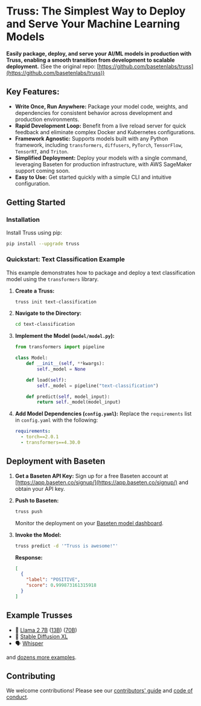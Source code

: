 # Truss: The Simplest Way to Deploy and Serve Your Machine Learning Models

**Easily package, deploy, and serve your AI/ML models in production with Truss, enabling a smooth transition from development to scalable deployment.** (See the original repo: [https://github.com/basetenlabs/truss](https://github.com/basetenlabs/truss))

## Key Features:

*   **Write Once, Run Anywhere:** Package your model code, weights, and dependencies for consistent behavior across development and production environments.
*   **Rapid Development Loop:** Benefit from a live reload server for quick feedback and eliminate complex Docker and Kubernetes configurations.
*   **Framework Agnostic:** Supports models built with any Python framework, including `transformers`, `diffusers`, `PyTorch`, `TensorFlow`, `TensorRT`, and `Triton`.
*   **Simplified Deployment:** Deploy your models with a single command, leveraging Baseten for production infrastructure, with AWS SageMaker support coming soon.
*   **Easy to Use:** Get started quickly with a simple CLI and intuitive configuration.

## Getting Started

### Installation

Install Truss using pip:

```bash
pip install --upgrade truss
```

### Quickstart: Text Classification Example

This example demonstrates how to package and deploy a text classification model using the `transformers` library.

1.  **Create a Truss:**

    ```bash
    truss init text-classification
    ```

2.  **Navigate to the Directory:**

    ```bash
    cd text-classification
    ```

3.  **Implement the Model (`model/model.py`):**

    ```python
    from transformers import pipeline

    class Model:
        def __init__(self, **kwargs):
            self._model = None

        def load(self):
            self._model = pipeline("text-classification")

        def predict(self, model_input):
            return self._model(model_input)
    ```

4.  **Add Model Dependencies (`config.yaml`):**
    Replace the `requirements` list in `config.yaml` with the following:

    ```yaml
    requirements:
      - torch==2.0.1
      - transformers==4.30.0
    ```

## Deployment with Baseten

1.  **Get a Baseten API Key:**  Sign up for a free Baseten account at [https://app.baseten.co/signup/](https://app.baseten.co/signup/) and obtain your API key.
2.  **Push to Baseten:**

    ```bash
    truss push
    ```

    Monitor the deployment on your [Baseten model dashboard](https://app.baseten.co/models/).
3.  **Invoke the Model:**

    ```bash
    truss predict -d '"Truss is awesome!"'
    ```

    **Response:**

    ```json
    [
      {
        "label": "POSITIVE",
        "score": 0.999873161315918
      }
    ]
    ```

## Example Trusses

*   🦙 [Llama 2 7B](https://github.com/basetenlabs/truss-examples/tree/main/llama/llama-2-7b-chat) ([13B](https://github.com/basetenlabs/truss-examples/tree/main/llama/llama-2-13b-chat)) ([70B](https://github.com/basetenlabs/truss-examples/tree/main/llama/llama-2-70b-chat))
*   🎨 [Stable Diffusion XL](https://github.com/basetenlabs/truss-examples/tree/main/stable-diffusion/stable-diffusion-xl-1.0)
*   🗣 [Whisper](https://github.com/basetenlabs/truss-examples/tree/main/whisper/whisper-truss)

and [dozens more examples](https://github.com/basetenlabs/truss-examples/).

## Contributing

We welcome contributions! Please see our [contributors' guide](CONTRIBUTING.md) and [code of conduct](CODE_OF_CONDUCT.md).